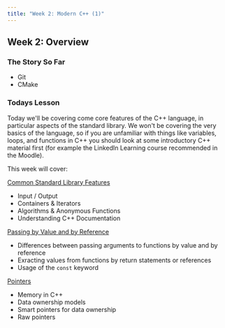 ```yaml
---
title: "Week 2: Modern C++ (1)"
---
```


## Week 2: Overview 

### The Story So Far

* Git
* CMake

### Todays Lesson

Today we'll be covering come core features of the C++ language, in particular aspects of the standard library. We won't be covering the very basics of the language, so if you are unfamiliar with things like variables, loops, and functions in C++ you should look at some introductory C++ material first (for example the LinkedIn Learning course recommended in the Moodle). 

This week will cover:

[Common Standard Library Features](./sec01StandardLibrary.md)

- Input / Output
- Containers & Iterators 
- Algorithms & Anonymous Functions
- Understanding C++ Documentation

[Passing by Value and by Reference](./sec02PassByValueOrReference.md)

- Differences between passing arguments to functions by value and by reference
- Exracting values from functions by return statements or references
- Usage of the `const` keyword

[Pointers](./sec03Pointers.md)

- Memory in C++ 
- Data ownership models 
- Smart pointers for data ownership
- Raw pointers
